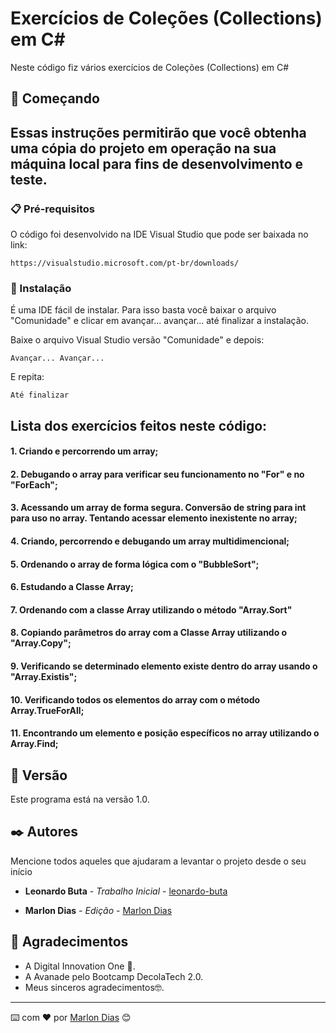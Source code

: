 # Exercícios de Coleções (Collections) em C#

Neste código fiz vários exercícios de Coleções (Collections) em C#

## 🚀 Começando

## Essas instruções permitirão que você obtenha uma cópia do projeto em operação na sua máquina local para fins de desenvolvimento e teste.



### 📋 Pré-requisitos

O código foi desenvolvido na IDE Visual Studio que pode ser baixada no link:

```
https://visualstudio.microsoft.com/pt-br/downloads/
```

### 🔧 Instalação

É uma IDE fácil de instalar. Para isso basta você baixar o arquivo "Comunidade" e clicar em avançar... avançar... até finalizar a instalação.

Baixe o arquivo Visual Studio versão "Comunidade" e depois:

```
Avançar... Avançar...
```

E repita:

```
Até finalizar
```

## Lista dos exercícios feitos neste código:

#### 1. Criando e percorrendo um array;
#### 2. Debugando o array para verificar seu funcionamento no "For" e no "ForEach";
#### 3. Acessando um array de forma segura. Conversão de string para int para uso no array. Tentando acessar elemento inexistente no array;
#### 4. Criando, percorrendo e debugando um array multidimencional;
#### 5. Ordenando o array de forma lógica com o "BubbleSort";
#### 6. Estudando a Classe Array;
#### 7. Ordenando com a classe Array utilizando o método "Array.Sort"
#### 8. Copiando parâmetros do array com a Classe Array utilizando o "Array.Copy";
#### 9. Verificando se determinado elemento existe dentro do array usando o "Array.Existis";
#### 10. Verificando todos os elementos do array com o método Array.TrueForAll;
#### 11. Encontrando um elemento e posição específicos no array utilizando o Array.Find;

## 📌 Versão

Este programa está na versão 1.0. 

## ✒️ Autores

Mencione todos aqueles que ajudaram a levantar o projeto desde o seu início

* **Leonardo Buta** - *Trabalho Inicial* - [leonardo-buta](https://github.com/leonardo-buta)

* **Marlon Dias** - *Edição* - [Marlon Dias](https://github.com/MarlonHDC)

  

## 🎁 Agradecimentos

* A Digital Innovation One 📢.
* A Avanade pelo Bootcamp DecolaTech 2.0. 
* Meus sinceros agradecimentos🤓.


---

⌨️ com ❤️ por [Marlon Dias](https://github.com/MarlonHDC) 😊
